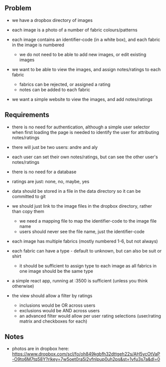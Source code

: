 ## Problem
- we have a dropbox directory of images
- each image is a photo of a number of fabric colours/patterns
- each image contains an identifier-code (in a white box), and each fabric in the image is numbered
  - we do not need to be able to add new images, or edit existing images
- we want to be able to view the images, and assign notes/ratings to each fabric
  - fabrics can be rejected, or assigned a rating
  - notes can be added to each fabric

- we want a simple website to view the images, and add notes/ratings

## Requirements
- there is no need for authentication, although a simple user selector when first loading the page is needed to identify the user for attributing notes/ratings
- there will just be two users: andre and aly
- each user can set their own notes/ratings, but can see the other user's notes/ratings
- there is no need for a database
- ratings are just: none, no, maybe, yes
- data should be stored in a file in the data directory so it can be committed to git
- we should just link to the image files in the dropbox directory, rather than copy them
  - we need a mapping file to map the identifier-code to the image file name
  - users should never see the file name, just the identifier-code

- each image has multiple fabrics (mostly numbered 1-6, but not always)
- each fabric can have a type - default to unknown, but can also be suit or shirt
  - it should be sufficient to assign type to each image as all fabrics in one image should be the same type

- a simple react app, running at :3500 is sufficient (unless you think otherwise)
- the view should allow a filter by ratings
  - inclusions would be OR across users
  - exclusions would be AND across users
  - an advanced filter would allow per user rating selections (user/rating matrix and checkboxes for each)


## Notes
- photos are in dropbox here:
  https://www.dropbox.com/scl/fo/oh849kgbfh32dttgeh22s/AH5ycOtVaP-O9to6M7tq58Y?rlkey=7w5oet0ra5i2vfnlpup0uh2ps&st=1vfu3s7a&dl=0

